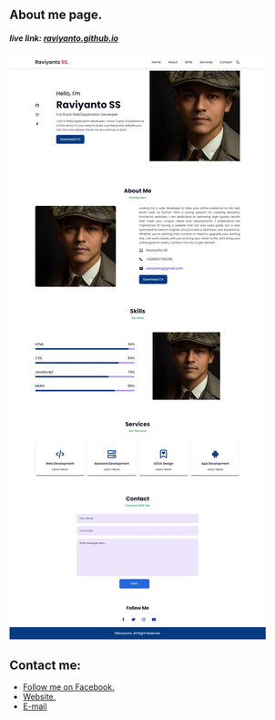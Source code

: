 ## About me page.
##### live link: <a href=https://raviyanto.github.io>raviyanto.github.io</a>

<img src="assets/img/website-preview.jpg">

## Contact me:
<ul>
    <li><a href='https://facebook.com/raviyanto'> Follow me on Facebook.</li>
    <li><a href='https://sebuana.com'> Website.</li>
    <li><a href='mailto:raviyanto@gmail.com'> E-mail </li>
</ul>
